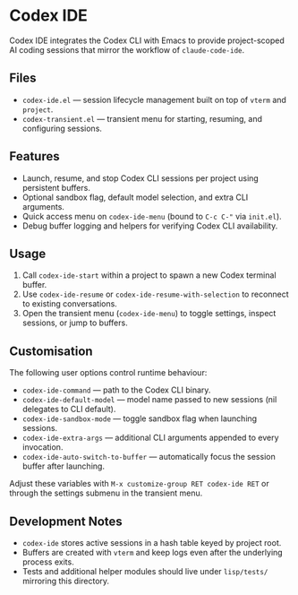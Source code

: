 # Codex IDE

Codex IDE integrates the Codex CLI with Emacs to provide project-scoped AI coding
sessions that mirror the workflow of `claude-code-ide`.

## Files
- `codex-ide.el` — session lifecycle management built on top of `vterm` and `project`.
- `codex-transient.el` — transient menu for starting, resuming, and configuring sessions.

## Features
- Launch, resume, and stop Codex CLI sessions per project using persistent buffers.
- Optional sandbox flag, default model selection, and extra CLI arguments.
- Quick access menu on `codex-ide-menu` (bound to `C-c C-"` via `init.el`).
- Debug buffer logging and helpers for verifying Codex CLI availability.

## Usage
1. Call `codex-ide-start` within a project to spawn a new Codex terminal buffer.
2. Use `codex-ide-resume` or `codex-ide-resume-with-selection` to reconnect to existing conversations.
3. Open the transient menu (`codex-ide-menu`) to toggle settings, inspect sessions, or jump to buffers.

## Customisation
The following user options control runtime behaviour:
- `codex-ide-command` — path to the Codex CLI binary.
- `codex-ide-default-model` — model name passed to new sessions (nil delegates to CLI default).
- `codex-ide-sandbox-mode` — toggle sandbox flag when launching sessions.
- `codex-ide-extra-args` — additional CLI arguments appended to every invocation.
- `codex-ide-auto-switch-to-buffer` — automatically focus the session buffer after launching.

Adjust these variables with `M-x customize-group RET codex-ide RET` or through the
settings submenu in the transient menu.

## Development Notes
- `codex-ide` stores active sessions in a hash table keyed by project root.
- Buffers are created with `vterm` and keep logs even after the underlying process exits.
- Tests and additional helper modules should live under `lisp/tests/` mirroring this directory.
